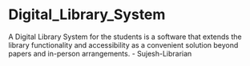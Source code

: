 # Digital_Library_System
A Digital Library System for the students is a software that extends the library functionality and accessibility as a convenient solution beyond papers and in-person arrangements. - Sujesh-Librarian